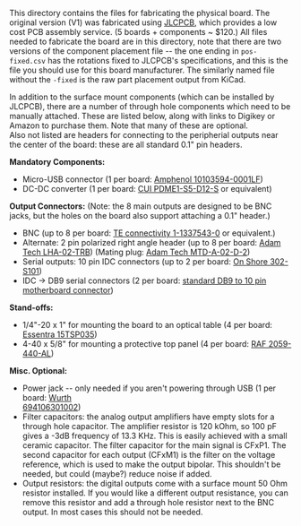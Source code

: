 This directory contains the files for fabricating the physical board.
The original version (V1) was fabricated using [JLCPCB](https://jlcpcb.com/), which provides a low cost PCB assembly service.
(5 boards + components ~ $120.)
All files needed to fabricate the board are in this directory, note that there are two versions of the component placement file -- the one ending in `pos-fixed.csv` has the rotations fixed to JLCPCB's specifications, and this is the file you should use for this board manufacturer.  The similarly named file without the `-fixed` is the raw part placement output from KiCad.

In addition to the surface mount components (which can be installed by JLCPCB), there are a number of through hole components which need to be manually attached.
These are listed below, along with links to Digikey or Amazon to purchase them.
Note that many of these are optional.  
Also not listed are headers for connecting to the peripherial outputs near the center of the board: these are all standard 0.1" pin headers.

**Mandatory Components:**
* Micro-USB connector (1 per board: [Amphenol 10103594-0001LF](https://www.digikey.com/en/products/detail/amphenol-icc-fci/10103594-0001LF/2350351?s=N4IgTCBcDaIIwAZEGYCsBOALCAugXyA))
* DC-DC converter (1 per board: [CUI PDME1-S5-D12-S](https://www.digikey.com/en/products/detail/cui-inc/PDME1-S5-D12-S/10229857) or equivalent)

**Output Connectors:**  (Note: the 8 main outputs are designed to be BNC jacks, but the holes on the board also support attaching a 0.1" header.)
* BNC (up to 8 per board: [TE connectivity 1-1337543-0](https://www.digikey.com/en/products/detail/te-connectivity-amp-connectors/1-1337543-0/1755940) or equivalent.)
* Alternate: 2 pin polarized right angle header (up to 8 per board: [Adam Tech LHA-02-TRB](https://www.digikey.com/en/products/detail/adam-tech/LHA-02-TRB/9830340)) (Mating plug: [Adam Tech MTD-A-02-D-2](https://www.digikey.com/en/products/detail/adam-tech/MTD-A-02-D-2/9830865))
* Serial outputs: 10 pin IDC connectors (up to 2 per board: [On Shore 302-S101](https://www.digikey.com/en/products/detail/on-shore-technology-inc/302-S101/2178422))
* IDC -> DB9 serial connectors (2 per board: [standard DB9 to 10 pin motherboard connector](https://www.amazon.com/CablesOnline-10-Pin-Motherboard-Adapter-AD-I01/dp/B077F2WDZ7/))

**Stand-offs:**
* 1/4"-20 x 1" for mounting the board to an optical table (4 per board: [Essentra 15TSP035](https://www.digikey.com/en/products/detail/essentra-components/15TSP035/11639005))
* 4-40 x 5/8" for mounting a protective top panel (4 per board: [RAF 2059-440-AL](https://www.digikey.com/en/products/detail/raf-electronic-hardware/2059-440-AL/7680412))

**Misc. Optional:**
* Power jack -- only needed if you aren't powering through USB (1 per board: [Wurth 	
694106301002](https://www.digikey.com/en/products/detail/w%C3%BCrth-elektronik/694106301002/5047522))
* Filter capacitors: the analog output amplifiers have empty slots for a through hole capacitor.  The amplifier resistor is 120 kOhm, so 100 pF gives a -3dB frequency of 13.3 KHz.  This is easily achieved with a small ceramic capacitor.  The filter capacitor for the main signal is CFxP1.  The second capacitor for each output (CFxM1) is the filter on the voltage reference, which is used to make the output bipolar.  This shouldn't be needed, but could (maybe?) reduce noise if added.
* Output resistors: the digital outputs come with a surface mount 50 Ohm resistor installed.  If you would like a different output resistance, you can remove this resistor and add a through hole resistor next to the BNC output.  In most cases this should not be needed.
